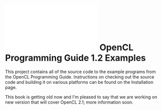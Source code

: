 ![GitHub Logo](logo.img) OpenCL Programming Guide 1.2 Examples
=======================================================================

This project contains all of the source code to the example programs
from the OpenCL Programming Guide. Instructions on checking out the
source code and building it on various platforms can be found on the
Installation page.

This book is getting old now and I'm pleased to say that we are
working on new version that will cover OpenCL 2.1; more information
soon.